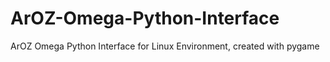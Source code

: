 # ArOZ-Omega-Python-Interface
ArOZ Omega Python Interface for Linux Environment, created with pygame
